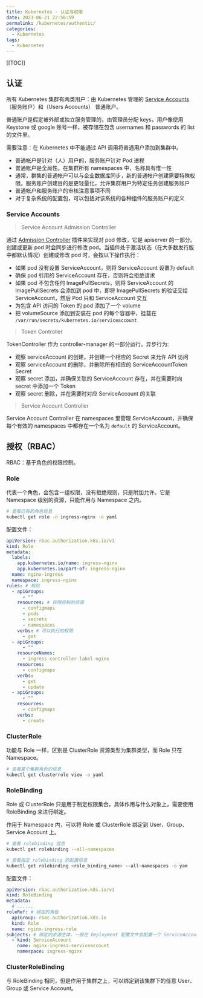 ```yaml
---
title: Kubernetes - 认证与权限
date: 2023-06-21 22:56:59
permalink: /kubernetes/authentic/
categories:
  - Kubernetes
tags:
  - Kubernetes
---
```


[[TOC]]

## 认证

所有 Kubernetes 集群有两类用户：由 Kubernetes 管理的 [Service Accounts](http://docs.kubernetes.org.cn/84.html) （服务账户）和（Users Accounts） 普通账户。

普通账户是假定被外部或独立服务管理的，由管理员分配 keys，用户像使用 Keystone 或 google 账号一样，被存储在包含 usernames 和 passwords 的 list 的文件里。

需要注意：在 Kubernetes 中不能通过 API 调用将普通用户添加到集群中。

- 普通帐户是针对（人）用户的，服务账户针对 Pod 进程
- 普通帐户是全局性。在集群所有 namespaces 中，名称具有惟一性
- 通常，群集的普通帐户可以与企业数据库同步，新的普通帐户创建需要特殊权限。服务账户创建目的是更轻量化，允许集群用户为特定任务创建服务账户
- 普通帐户和服务账户的审核注意事项不同
- 对于复杂系统的配置包，可以包括对该系统的各种组件的服务账户的定义

### Service Accounts

> Service Account Admission Controller

通过 [Admission Controller](http://docs.kubernetes.org.cn/144.html) 插件来实现对 pod 修改，它是 apiserver 的一部分。创建或更新 pod 时会同步进行修改 pod。当插件处于激活状态（在大多数发行版中都默认情况）创建或修改 pod 时，会按以下操作执行：

- 如果 pod 没有设置 ServiceAccount，则将 ServiceAccount 设置为 default
- 确保 pod 引用的 ServiceAccount 存在，否则将会拒绝请求
- 如果 pod 不包含任何 ImagePullSecrets，则将 ServiceAccount 的 ImagePullSecrets 会添加到 pod 中，即将 ImagePullSecrets 的验证交给 ServiceAccount，然后 Pod 只和 ServiceAccount 交互
- 为包含 API 访问的 Token 的 pod 添加了一个 volume
- 把 volumeSource 添加到安装在 pod 的每个容器中，挂载在 `/var/run/secrets/kubernetes.io/serviceaccount`

> Token Controller

TokenController 作为 controller-manager 的一部分运行。异步行为:

- 观察 serviceAccount 的创建，并创建一个相应的 Secret 来允许 API 访问
- 观察 serviceAccount 的删除，并删除所有相应的 ServiceAccountToken Secret
- 观察 secret 添加，并确保关联的 ServiceAccount 存在，并在需要时向 secret 中添加一个 Token
- 观察 secret 删除，并在需要时对应 ServiceAccount 的关联

> Service Account Controller

Service Account Controller 在 namespaces 里管理 ServiceAccount，并确保每个有效的 namespaces 中都存在一个名为 `default` 的 ServiceAccount。

## 授权（RBAC）

RBAC：基于角色的权限控制。

### Role

代表一个角色，会包含一组权限，没有拒绝规则，只是附加允许。它是 Namespace 级别的资源，只能作用与 Namespace 之内。

```sh
# 查看已有的角色信息
kubectl get role -n ingress-nginx -o yaml
```

配置文件：

```yml
apiVersion: rbac.authorization.k8s.io/v1
kind: Role
metadata:
  labels:
    app.kubernetes.io/name: ingress-nginx
    app.kubernetes.io/part-of: ingress-nginx
  name: nginx-ingress
  namespace: ingress-nginx
rules: # 规则
  - apiGroups:
      - ""
    resources: # 权限控制的资源
      - configmaps
      - pods
      - secrets
      - namespaces
    verbs: # 可以执行的权限
      - get
  - apiGroups:
      - ""
    resourceNames:
      - ingress-controller-label-nginx
    resources:
      - configmaps
    verbs:
      - get
      - update
  - apiGroups:
      - ""
    resources:
      - configmaps
    verbs:
      - create
```

### ClusterRole

功能与 Role 一样，区别是 ClusterRole 资源类型为集群类型，而 Role 只在 Namespace。

```sh
# 查看某个集群角色的信息
kubectl get clusterrole view -o yaml
```

### RoleBinding

Role 或 ClusterRole 只是用于制定权限集合，具体作用与什么对象上，需要使用 RoleBinding 来进行绑定。

作用于 Namespace 内，可以将 Role 或 ClusterRole 绑定到 User、Group、Service Account 上。

```sh
# 查看 rolebinding 信息
kubectl get rolebinding --all-namespaces

# 查看指定 rolebinding 的配置信息
kubectl get rolebinding <role_binding_name> --all-namespaces -o yam
```

配置文件：

```yml
apiVersion: rbac.authorization.k8s.io/v1
kind: RoleBinding
metadata:
  # ......
roleRef: # 绑定的角色
  apiGroup: rbac.authorization.k8s.io
  kind: Role
  name: nginx-ingress-role
subjects: # 绑定的资源主体，一般在 Deployment 配置文件会配置一个 ServiceAccount
  - kind: ServiceAccount
    name: nginx-ingress-serviceaccount
    namespace: ingress-nginx
```

### ClusterRoleBinding

与 RoleBinding 相同，但是作用于集群之上，可以绑定到该集群下的任意 User、Group 或 Service Account。

